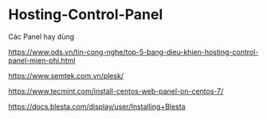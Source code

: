 # Hosting-Control-Panel
Các Panel hay dùng


https://www.ods.vn/tin-cong-nghe/top-5-bang-dieu-khien-hosting-control-panel-mien-phi.html

https://www.semtek.com.vn/plesk/

https://www.tecmint.com/install-centos-web-panel-on-centos-7/

https://docs.blesta.com/display/user/Installing+Blesta
